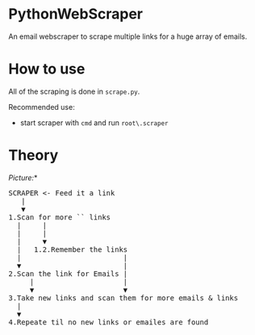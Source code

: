 # PythonWebScraper

An email webscraper to scrape multiple links for a huge array of emails.

# How to use 

All of the scraping is done in `scrape.py`. 

Recommended use:
 + start scraper with `cmd` and run `root\.scraper`

# Theory

*Picture:**
<pre>
SCRAPER <- Feed it a link
   |
   ▼
1.Scan for more `<a>` links
  |     |
  |     |
  |     ▼
  |   1.2.Remember the links   
  |                        |
  ▼                        | 
2.Scan the link for Emails |
     |                     |
     ▼                     ▼
3.Take new links and scan them for more emails & links 
  |
  ▼
4.Repeate til no new links or emailes are found
</pre>
